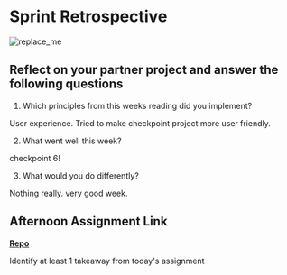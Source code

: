 # Sprint Retrospective

![replace_me](https://codeworks.blob.core.windows.net/public/assets/img/illustrations/placeholder.svg)

## Reflect on your partner project and answer the following questions

1. Which principles from this weeks reading did you implement?

User experience. Tried to make checkpoint project more user friendly.

2. What went well this week?

checkpoint 6!

3. What would you do differently?

Nothing really. very good week.

## Afternoon Assignment Link

**[Repo](https://github.com/JeradeaSimmons/<ASSIGNMENT_REPO>)**

Identify at least 1 takeaway from today's assignment
